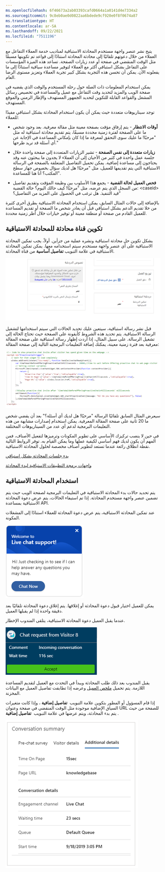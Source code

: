 ```yaml
---
ms.openlocfilehash: 6f46673a2ab03393cafd0664a1a0141d4e7334a2
ms.sourcegitcommit: 9c8eb0ae0d0822aa6bdede9cf920e0f8f0674a87
ms.translationtype: HT
ms.contentlocale: ar-SA
ms.lasthandoff: 09/22/2021
ms.locfileid: "7511196"
---
```

يتيح نشر عنصر واجهة مستخدم المحادثة الاستباقية لمناديب خدمة العملاء التفاعل مع العملاء من خلال دعوتهم تلقائيًا إلى محادثة المحادثة استنادًا إلى قواعد تم تكوينها مسبقًا مثل الوقت المنقضي في صفحة أو عدد زيارات الصفحة. تساعد هذه الميزة المؤسسات على التفاعل بشكل استباقي أكثر مع العملاء لتوفير مساعدة سياقية استنادًا إلى ما يفعلونه الآن. يمكن أن تحسن هذه التجربة بشكل كبير تجربة العملاء وتعزيز مستوى الرضا العام.

يمكن استخدام المعلومات ذات الصلة حول رحلة المستخدم والوقت الذي يقضيه في صفحة الويب والمزيد لتحديد وقت التفاعل مع عميل والمساعدة في تخصيص رسائل المشغل والقواعد القابلة للتكوين لتحديد الجمهور المستهدف والإطار الزمني والموقع المستهدف.

توجد سيناريوهات متعددة حيث يمكن أن يكون استخدام المحادثة بشكل استباقي مفيدًا للعملاء:

-   **أوقات الانتظار** - يتم إرفاق مؤقت بصفحة معينة مثل مقالة معرفية. بعد وجود شخص ما على الصفحة لفترة زمنية محددة مسبقًا، يتم تقديم محادثة استباقية له مثل "مرحبًا! ما عليك سوى التحقق لمعرفة ما إذا كان بإمكاني المساعدة في الإجابة عن أي أسئلة قد تريد طرحها."

-   **زيارات متعددة إلى نفس الصفحة** - تشير الزيارات المتعددة إلى صفحة واحدة خلال جلسة عمل واحدة في كثير من الأحيان إلى أن العملاء لا يجدون ما يبحثون عنه وقد يحتاجون إلى مساعدة إضافية. يمكن تحميل التفاصيل المتعلقة بالصفحة في الرسالة الاستباقية التي يتم تقديمها للعميل، مثل "مرحبًا! هل لديك سؤال بخصوص جهاز سطح المكتب؟ أنا هنا للمساعدة".

-   **فحص العميل لحالة القضية** - يجمع هذا الأسلوب بين وظيفة المؤقت وتقديم تفاصيل من السجل الذي يتم عرضه، مثل "مرحبًا! كيف حالك اليوم؟ حالة القضية: \<caseid\> قيد التنفيذ. هل ترغب في الحصول على المزيد من التفاصيل؟"

بالإضافة إلى حالات المثال السابق، يمكن استخدام المحادثة الاستباقية بطرق أخرى كثيرة من خلا تقديم الدعم بشكل استباقي قبل أن يغادر شخص ما الصفحة أو تقديم المساعدة للعميل القادم من صفحة أو منطقة معينة أو توفير خيارات خلال أطر زمنية محددة.

## <a name="configure-a-chat-channel-for-proactive-chat"></a>تكوين قناة محادثة للمحادثة الاستباقية

يشكل تكوين حل محادثة استباقية ونشره عملية من جزأين. أولاً، يجب تمكين المحادثة الاستباقية على أي عنصر واجهة مستخدم سيتم استخدامه معها. يمكن تمكين المحادثة الاستباقية في علامة التبويب **تفاصيل أساسية** من قناة المحادثة.

![لقطة شاشة للمحادثة الاستباقية الممكنة.](../media/chat-6-1.png)

قبل نشر رسالة استباقية، سيتعين عليك تحديد الحالات التي سيتم استخدامها لتشغيل الرسالة الاستباقية. يتم تحديد هذه الشروط كأيقونة على الصفحة حيث تحتاج الحالة إلى تشغيل الرسالة. على سبيل المثال، إذا أردت إظهار رسالة استباقية على صفحة المقالة معرفية بعد فترة زمنية معينة، يمكنك إضافة التعليمات البرمجية التالية إلى صفحة المقالة:

![مثال لقطة شاشة للحالات المحددة في التعليمات البرمجية.](../media/chat-6-2.png)

سيعرض المثال السابق تلقائيًا الرسالة "مرحبًا! هل لديك أي أسئلة؟" بعد أن يقضي شخص ما 20 ثانية على صفحة المقالة المعرفية. يمكن استخدام إصدارات مشابهة من هذه التعليمات البرمجية لدعم أي عدد من السيناريوهات المختلفة.

في حين لا ينصب تركيزك الأساسي على تطوير المكونات وترميزها لتفعيل الأصناف، فمن المهم أن يكون لديك فهم أساسي لكيفية عملها وما يمكن القيام به. توفر الروابط التالية نقطة انطلاق رائعة عندما تستعد لتطوير أصناف مخصصة لحلول المحادثة الاستباقية.

[بدء جلسات المحادثة بشكل استباقي](/dynamics365/omnichannel/developer/how-to/start-proactive-chat/?azure-portal=true)

[واجهات برمجة التطبيقات الاستباقية لبدء المحادثة](/dynamics365/omnichannel/developer/reference/methods/startproactivechat/?azure-portal=true)

## <a name="work-with-proactive-chat"></a>استخدام المحادثة الاستباقية

يتم تحديد حالات بدء المحادثة الاستباقية في التعليمات البرمجية لصفحة الويب حيث يتم تضمين عنصر واجهة مستخدم المحادثة. إذا تم استيفاء الحالات، يتم عرض دعوة المحادثة الاستباقية بمساعدة API.

عند تمكين المحادثة الاستباقية، يتم عرض دعوة المحادثة للعملاء استنادًا إلى المشغلات المكونة.

![لقطة شاشة لإخطار المحادثة الاستباقية.](../media/chat-6-3.png)

يمكن للعميل اختيار قبول دعوة المحادثة أو إغلاقها. يتم إغلاق دعوة المحادثة تلقائيًا بعد دقيقة واحدة إذا لم يقبلها العميل.

عندما يقبل العميل دعوة المحادثة الاستباقية، يتلقى المندوب الإخطار.

![لقطة شاشة لإخطار مندوب المحادثة الاستباقية.](../media/chat-6-4.png)

يقبل المندوب بعد ذلك طلب المحادثة ويبدأ في التحدث مع العميل لتقديم المساعدة اللازمة. يتم تحميل [ملخص العميل](/dynamics365/omnichannel/agent/agent-oc/oc-customer-summary/?azure-portal=true) وعرضه إذا تطابقت تفاصيل العميل مع البيانات المخزنة.

إذا قام المسؤول أو المطور بتكوين علامة التبويب  **تفاصيل إضافية** ، وإذا كانت متغيرات السياق الإضافية موجودة مثل الوقت المنقضي في صفحة وعنوان URL للصفحة من حيث يتم بدء المحادثة، ويتم عرضها في علامة التبويب  **تفاصيل إضافية** .

![لقطة شاشة لعلامة التبويب "تفاصيل إضافية لملخص المحادثة".](../media/chat-6-5.png)
